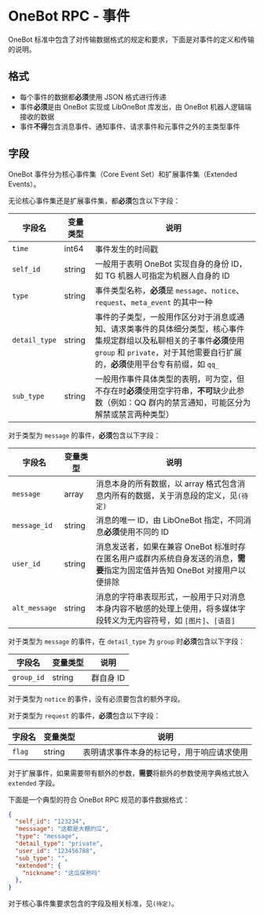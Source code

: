 # OneBot RPC - 事件

OneBot 标准中包含了对传输数据格式的规定和要求，下面是对事件的定义和传输的说明。

## 格式

- 每个事件的数据都**必须**使用 JSON 格式进行传递
- 事件**必须**是由 OneBot 实现或 LibOneBot 库发出，由 OneBot 机器人逻辑端接收的数据
- 事件**不得**包含消息事件、通知事件、请求事件和元事件之外的主类型事件

## 字段

OneBot 事件分为核心事件集（Core Event Set）和扩展事件集（Extended Events）。

无论核心事件集还是扩展事件集，都**必须**包含以下字段：

字段名 | 变量类型 | 说明
--- | --- | ---
`time` | int64 | 事件发生的时间戳
`self_id` | string | 一般用于表明 OneBot 实现自身的身份 ID，如 TG 机器人可指定为机器人自身的 ID
`type` | string | 事件类型名称，**必须**是 `message`、`notice`、`request`、`meta_event` 的其中一种
`detail_type` | string | 事件的子类型，一般用作区分对于消息或通知、请求类事件的具体细分类型，核心事件集规定群组以及私聊相关的子事件**必须**使用 `group` 和 `private`，对于其他需要自行扩展的，**必须**使用平台专有前缀，如 `qq_`
`sub_type` | string | 一般用作事件具体类型的表明，可为空，但不存在时**必须**使用空字符串，**不可**缺少此参数（例如：QQ 群内的禁言通知，可能区分为解禁或禁言两种类型）

对于类型为 `message` 的事件，**必须**包含以下字段：

字段名 | 变量类型 | 说明
--- | --- | ---
`message` | array | 消息本身的所有数据，以 array 格式包含消息内所有的数据，关于消息段的定义，见`(待定)`
`message_id` | string | 消息的唯一 ID，由 LibOneBot 指定，不同消息**必须**使用不同的 ID
`user_id` | string | 消息发送者，如果在兼容 OneBot 标准时存在匿名用户或群内系统自身发送的消息，**需要**指定为固定值并告知 OneBot 对接用户以便排除
`alt_message` | string | 消息的字符串表现形式，一般用于只对消息本身内容不敏感的处理上使用，将多媒体字段转义为无内容符号，如 `[图片]`、`[语音]`

对于类型为 `message` 的事件，在 `detail_type` 为 `group` 时**必须**包含以下字段：

字段名 | 变量类型 | 说明
--- | --- | ---
`group_id` | string | 群自身 ID

对于类型为 `notice` 的事件，没有必须要包含的额外字段。

对于类型为 `request` 的事件，**必须**包含以下字段：

字段名 | 变量类型 | 说明
--- | --- | ---
`flag` | string | 表明请求事件本身的标记号，用于响应请求使用

对于扩展事件，如果需要带有额外的参数，**需要**将额外的参数使用字典格式放入 `extended` 字段。

下面是一个典型的符合 OneBot RPC 规范的事件数据格式：
```json
{
  "self_id": "123234",
  "messsage": "这都是大棚的瓜",
  "type": "message",
  "detail_type": "private",
  "user_id": "123456788",
  "sub_type": "",
  "extended": {
    "nickname": "这瓜保熟吗"
  },
}
```

对于核心事件集要求包含的字段及相关标准，见`(待定)`。
